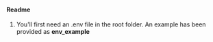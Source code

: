 #### Readme


1. You'll first need an .env file in the root folder. An example has been provided as **env_example**





